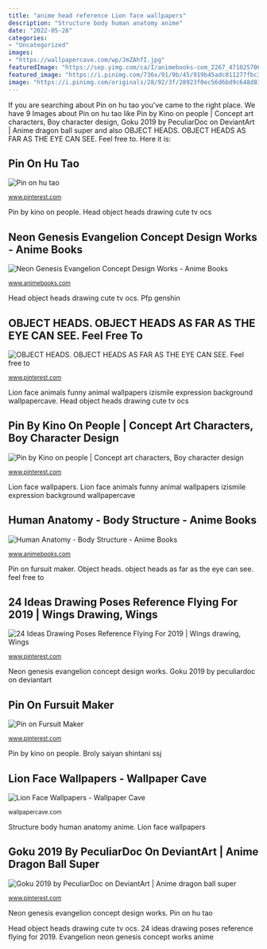 ```yaml
---
title: "anime head reference Lion face wallpapers"
description: "Structure body human anatomy anime"
date: "2022-05-28"
categories:
- "Uncategorized"
images:
- "https://wallpapercave.com/wp/JmZAhfI.jpg"
featuredImage: "https://sep.yimg.com/ca/I/animebooks-com_2267_471025706.jpg"
featured_image: "https://i.pinimg.com/736x/91/9b/45/919b45adc011277fbc3f0a294a8a709c.jpg"
image: "https://i.pinimg.com/originals/28/92/3f/28923f0ec56d6bd9c648d81eaf42096b.jpg"
---
```


If you are searching about Pin on hu tao you've came to the right place. We have 9 Images about Pin on hu tao like Pin by Kino on people | Concept art characters, Boy character design, Goku 2019 by PeculiarDoc on DeviantArt | Anime dragon ball super and also OBJECT HEADS. OBJECT HEADS AS FAR AS THE EYE CAN SEE. Feel free to. Here it is:

## Pin On Hu Tao

![Pin on hu tao](https://i.pinimg.com/736x/eb/53/65/eb53655224b1e42d9f58b180e88acd03.jpg "24 ideas drawing poses reference flying for 2019")

<small>www.pinterest.com</small>

Pin by kino on people. Head object heads drawing cute tv ocs

## Neon Genesis Evangelion Concept Design Works - Anime Books

![Neon Genesis Evangelion Concept Design Works - Anime Books](https://sep.yimg.com/ca/I/animebooks-com_2267_471025706.jpg "Structure body human anatomy anime")

<small>www.animebooks.com</small>

Head object heads drawing cute tv ocs. Pfp genshin

## OBJECT HEADS. OBJECT HEADS AS FAR AS THE EYE CAN SEE. Feel Free To

![OBJECT HEADS. OBJECT HEADS AS FAR AS THE EYE CAN SEE. Feel free to](https://i.pinimg.com/736x/a6/40/ab/a640ab5c17af574ceea673a8dbcb527f.jpg "Lion face wallpapers")

<small>www.pinterest.com</small>

Lion face animals funny animal wallpapers izismile expression background wallpapercave. Head object heads drawing cute tv ocs

## Pin By Kino On People | Concept Art Characters, Boy Character Design

![Pin by Kino on people | Concept art characters, Boy character design](https://i.pinimg.com/originals/28/92/3f/28923f0ec56d6bd9c648d81eaf42096b.jpg "Pfp genshin")

<small>www.pinterest.com</small>

Lion face wallpapers. Lion face animals funny animal wallpapers izismile expression background wallpapercave

## Human Anatomy - Body Structure - Anime Books

![Human Anatomy - Body Structure - Anime Books](https://sep.yimg.com/ay/animebooks-com/human-anatomy-body-structure-8.gif "Structure body human anatomy anime")

<small>www.animebooks.com</small>

Pin on fursuit maker. Object heads. object heads as far as the eye can see. feel free to

## 24 Ideas Drawing Poses Reference Flying For 2019 | Wings Drawing, Wings

![24 Ideas Drawing Poses Reference Flying For 2019 | Wings drawing, Wings](https://i.pinimg.com/736x/91/9b/45/919b45adc011277fbc3f0a294a8a709c.jpg "Neon genesis evangelion concept design works")

<small>www.pinterest.com</small>

Neon genesis evangelion concept design works. Goku 2019 by peculiardoc on deviantart

## Pin On Fursuit Maker

![Pin on Fursuit Maker](https://i.pinimg.com/736x/24/9a/68/249a6803acb6107431a90eb0d7a1f674.jpg "Pin on fursuit maker")

<small>www.pinterest.com</small>

Pin by kino on people. Broly saiyan shintani ssj

## Lion Face Wallpapers - Wallpaper Cave

![Lion Face Wallpapers - Wallpaper Cave](https://wallpapercave.com/wp/JmZAhfI.jpg "Broly saiyan shintani ssj")

<small>wallpapercave.com</small>

Structure body human anatomy anime. Lion face wallpapers

## Goku 2019 By PeculiarDoc On DeviantArt | Anime Dragon Ball Super

![Goku 2019 by PeculiarDoc on DeviantArt | Anime dragon ball super](https://i.pinimg.com/736x/9e/f6/ba/9ef6ba3138b13416a3f16aa627354933.jpg "Evangelion neon genesis concept works anime")

<small>www.pinterest.com</small>

Neon genesis evangelion concept design works. Pin on hu tao

Head object heads drawing cute tv ocs. 24 ideas drawing poses reference flying for 2019. Evangelion neon genesis concept works anime
